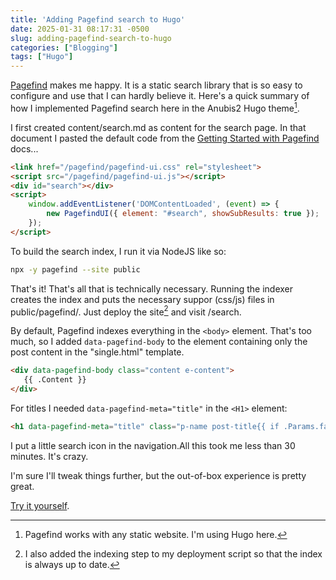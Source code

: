 ```yaml
---
title: 'Adding Pagefind search to Hugo'
date: 2025-01-31 08:17:31 -0500
slug: adding-pagefind-search-to-hugo
categories: ["Blogging"]
tags: ["Hugo"]
---
```


[Pagefind](https://pagefind.app/) makes me happy. It is a static search library that is so easy to configure and use that I can hardly believe it. Here's a quick summary of how I implemented Pagefind search here in the Anubis2 Hugo theme[^1].

<!--more-->

I first created content/search.md as content for the search page. In that document I pasted the default code from the [Getting Started with Pagefind](https://pagefind.app/docs/) docs...

```html
<link href="/pagefind/pagefind-ui.css" rel="stylesheet">
<script src="/pagefind/pagefind-ui.js"></script>
<div id="search"></div>
<script>
    window.addEventListener('DOMContentLoaded', (event) => {
        new PagefindUI({ element: "#search", showSubResults: true });
    });
</script>
```

To build the search index, I run it via NodeJS like so:

```sh
npx -y pagefind --site public
```

That's it! That's all that is technically necessary. Running the indexer creates the index and puts the necessary suppor (css/js) files in public/pagefind/. Just deploy the site[^2] and visit /search.

By default, Pagefind indexes everything in the `<body>` element. That's too much, so I added `data-pagefind-body` to the element containing only the post content in the "single.html" template.

```html
<div data-pagefind-body class="content e-content">
   {{ .Content }}
</div>
```

For titles I needed `data-pagefind-meta="title"` in the `<H1>` element:

```html
<h1 data-pagefind-meta="title" class="p-name post-title{{ if .Params.favorite }} favorite{{end}}{{ if .Params.draft }} draft{{end}}">{{ trim .Title  " " | markdownify }}</h1>
```

I put a little search icon in the navigation.All this took me less than 30 minutes. It's crazy.

I'm sure I'll tweak things further, but the out-of-box experience is pretty great.

[Try it yourself](/search).




[^1]: Pagefind works with any static website. I'm using Hugo here.
[^2]: I also added the indexing step to my deployment script so that the index is always up to date.